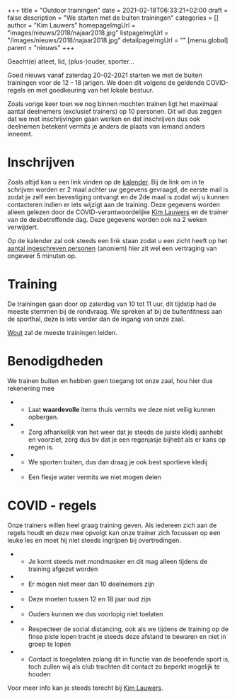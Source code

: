 +++
title = "Outdoor trainingen"
date = 2021-02-18T06:33:21+02:00
draft = false
description = "We starten met de buiten trainingen"
categories = []
author = "Kim Lauwers"
homepageImgUrl = "images/nieuws/2018/najaar2018.jpg"
listpageImgUrl = "/images/nieuws/2018/najaar2018.jpg"
detailpageImgUrl = ""
[menu.global]
    parent = "nieuws"
+++



Geacht(e) atleet, lid, (plus-)ouder, sporter…

Goed nieuws vanaf zaterdag 20-02-2021 starten we met de buiten trainingen voor de 12 - 18 jarigen.
We doen dit volgens de geldende COVID-regels en met goedkeuring van het lokale bestuur.

Zoals vorige keer toen we nog binnen mochten trainen ligt het maximaal aantal deelnemers (exclusief trainers) op 10 personen.
Dit wil dus zeggen dat we met inschrijvingen gaan werken en dat inschrijven dus ook deelnemen betekent vermits je anders de plaats van iemand anders inneemt.

# Inschrijven
Zoals altijd kan u een link vinden op de [kalender](https://www.jujitsukeerbergen.be/kalender/). Bij de link om in te schrijven worden er 2 maal achter uw gegevens gevraagd, de eerste mail is zodat je zelf een bevestiging ontvangt en de 2de maal is zodat wij u kunnen contacteren indien er iets wijzigt aan de training.
Deze gegevens worden alleen gelezen door de COVID-verantwoordelijke [Kim Lauwers](https://www.jujitsukeerbergen.be/trainers/#Kim_Lauwers) en de trainer van de desbetreffende dag. Deze gegevens worden ook na 2 weken verwijdert.

Op de kalender zal ook steeds een link staan zodat u een zicht heeft op het [aantal ingeschreven personen](https://docs.google.com/spreadsheets/d/e/2PACX-1vTt0cXcVCAwGQIrvlfOP5QAPXq4vguWz3Jda8E-GeBimTC30aTMs6pmLBcLXje42J4j3yeFY0v4B646/pubhtml?gid=547506106&single=true) (anoniem) hier zit wel een vertraging van ongeveer 5 minuten op.

# Training
De trainingen gaan door op zaterdag van 10 tot 11 uur, dit tijdstip had de meeste stemmen bij de rondvraag.
We spreken af bij de buitenfitness aan de sporthal, deze is iets verder dan de ingang van onze zaal.

[Wout](/trainers/#Wout_Duez) zal de meeste trainingen leiden.

# Benodigdheden
We trainen buiten en hebben geen toegang tot onze zaal, hou hier dus rekenening mee

* - Laat **waardevolle** items thuis vermits we deze niet veilig kunnen opbergen.
* - Zorg afhankelijk van het weer dat je steeds de juiste kledij aanhebt en voorziet, zorg dus bv dat je een regenjasje bijhebt als er kans op regen is.
* - We sporten buiten, dus dan draag je ook best sportieve kledij
* - Een flesje water vermits we niet mogen delen 

# COVID - regels
Onze trainers willen heel graag training geven. Als iedereen zich aan de regels houdt en deze mee opvolgt kan onze trainer zich focussen op een leuke les en moet hij niet steeds ingrijpen bij overtredingen.

* - Je komt steeds met mondmasker en dit mag alleen tijdens de training afgezet worden
* - Er mogen niet meer dan 10 deelnemers zijn
* - Deze moeten tussen 12 en 18 jaar oud zijn
* - Ouders kunnen we dus voorlopig niet toelaten
* - Respecteer de social distancing, ook als we tijdens de training op de finse piste lopen tracht je steeds deze afstand te bewaren en niet in groep te lopen
* - Contact is toegelaten zolang dit in functie van de beoefende sport is, toch zullen wij als club trachten dit contact zo beperkt mogelijk te houden 

Voor meer info kan je steeds terecht bij [Kim Lauwers](https://www.jujitsukeerbergen.be/trainers/#Kim_Lauwers).